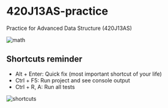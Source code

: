 # 420J13AS-practice
Practice for Advanced Data Structure (420J13AS)

![math](https://user-images.githubusercontent.com/6082364/51435768-9cc92c00-1c4d-11e9-9c71-9322256cb339.jpg)

## Shortcuts reminder
* Alt + Enter: Quick fix (most important shortcut of your life)
* Ctrl + F5: Run project and see console output
* Ctrl + R, A: Run all tests

![shortcuts](https://blogs.msmvps.com/kenlin/files/2017/03/VS2017_Shortcuts.2.png)
